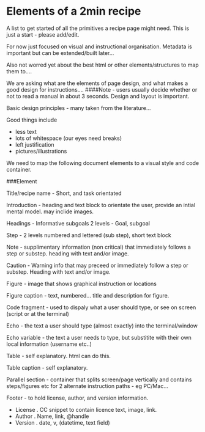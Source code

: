 Elements of a 2min recipe
=========================

A list to get started of all the primitives a recipe page might need.
This is just a start - please add/edit.

For now just focused on visual and instructional organisation.
Metadata is important but can be extended/built later...

Also not worred yet about the best html or other elements/structures to map 
them to.... 

We are asking what are the elements of page design, and what makes a 
good design for instructions....
####Note - users usually decide whether or not to read a manual in about 3 seconds. 
Design and layout is important.

Basic design principles - many taken from the literature...

Good things include
- less text
- lots of whitespace (our eyes need breaks)
- left justification
- pictures/illustrations


We need to map the following document elements to a visual style and code
container.

###Element 

Title/recipe name - Short, and task orientated

Introduction - heading and text block to orientate the user, provide an intial mental model. may inclide images.

Headings - Informative subgoals
	2 levels - Goal, subgoal

Step - 2 levels numbered and lettered (sub step), short text block

Note - supplimentary information (non critical) that immediately follows a step or substep. heading with text and/or image.

Caution - Warning info that may preceed or immediately follow a step or substep. Heading with text and/or image.

Figure - image that shows graphical instruction or locations 

Figure caption - text, numbered... title and description for figure.

Code fragment - used to dispaly what a user should type, or see on screen (script or at the terminal)

Echo - the text a user should type (almost exactly) into the terminal/window

Echo variable - the text a user needs to type, but substitite with their own local information (username etc..)

Table - self explanatory. html can do this.

Table caption - self explanatory.

Parallel section - container that splits screen/page vertically and contains steps/figures etc for 2 alternate instruction paths - eg PC/Mac...

Footer - to hold license, author, and version information. 
- License . CC snippet to contain licence text, image, link.
- Author . Name, link, @handle
- Version . date, v, (datetime, text field)
